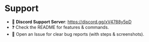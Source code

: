 # Support

- 💬 **Discord Support Server**: https://discord.gg/xV4788y5pD  
- ❓ Check the README for features & commands.  
- 🐞 Open an Issue for clear bug reports (with steps & screenshots).  

